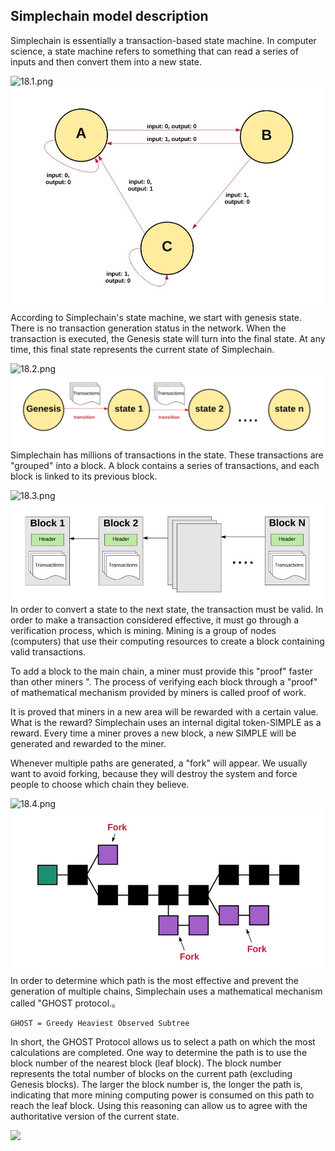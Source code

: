 ## Simplechain model description
 
Simplechain is essentially a transaction-based state machine. In computer science, a state machine refers to something that can read a series of inputs and then convert them into a new state.

![18.1.png](https://i.loli.net/2020/05/27/usmOjFxSitVPlkf.png)
![18.1.png](1.png)
According to Simplechain's state machine, we start with genesis state. There is no transaction generation status in the network. When the transaction is executed, the Genesis state will turn into the final state. At any time, this final state represents the current state of Simplechain.

![18.2.png](https://i.loli.net/2020/05/27/m7EG46heCawcWMV.png)
![18.2.png](2.png)
Simplechain has millions of transactions in the state. These transactions are "grouped" into a block. A block contains a series of transactions, and each block is linked to its previous block.

![18.3.png](https://i.loli.net/2020/05/27/jGzNRKD4SxkgtTW.png)
![18.3.png](3.png)
In order to convert a state to the next state, the transaction must be valid. In order to make a transaction considered effective, it must go through a verification process, which is mining. Mining is a group of nodes (computers) that use their computing resources to create a block containing valid transactions.

To add a block to the main chain, a miner must provide this "proof" faster than other miners ". The process of verifying each block through a "proof" of mathematical mechanism provided by miners is called proof of work.

It is proved that miners in a new area will be rewarded with a certain value. What is the reward? Simplechain uses an internal digital token-SIMPLE as a reward. Every time a miner proves a new block, a new SIMPLE will be generated and rewarded to the miner.

Whenever multiple paths are generated, a "fork" will appear. We usually want to avoid forking, because they will destroy the system and force people to choose which chain they believe.

![18.4.png](https://i.loli.net/2020/05/27/lKJ1nqIPxmhHSWB.png)
![18.4.png](4.png)
In order to determine which path is the most effective and prevent the generation of multiple chains, Simplechain uses a mathematical mechanism called "GHOST protocol.。

    GHOST = Greedy Heaviest Observed Subtree

In short, the GHOST Protocol allows us to select a path on which the most calculations are completed. One way to determine the path is to use the block number of the nearest block (leaf block). The block number represents the total number of blocks on the current path (excluding Genesis blocks). The larger the block number is, the longer the path is, indicating that more mining computing power is consumed on this path to reach the leaf block. Using this reasoning can allow us to agree with the authoritative version of the current state.

![](img/18.5.png)


